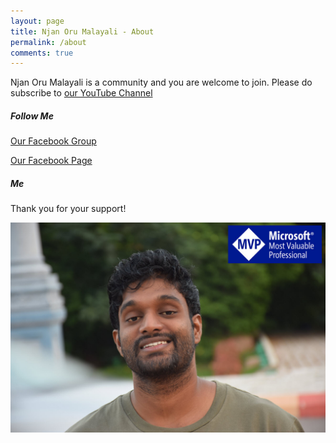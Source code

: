 ```yaml
---
layout: page
title: Njan Oru Malayali - About
permalink: /about
comments: true
---
```


<div class="row justify-content-between">
<div class="col-md-8 pr-5">

<p>Njan Oru Malayali is a community and you are welcome to join. Please do subscribe to <a href="https://bit.ly/2wvG8eZ"> our YouTube Channel</a> </p>
<h5>Follow Me</h5>
 <a target="_blank" data-title="Facebook" href="https://www.facebook.com/SibeeshVenu"><i
                                class="fas fa-facebook fa-3x"></i></a>
<a target="_blank" data-title="LinkedIn" href="https://www.linkedin.com/in/SibeeshVenu"><i
                                class="fab fa-linkedin fa-3x"></i></a>
<a target="_blank" data-title="YouTube - Sibeesh Passion" href="https://www.youtube.com/SibeeshPassion"><i
                                class="fab fa-youtube fa-3x"></i>
                            </a>
<a target="_blank" data-title="Instagram" href="https://www.instagram.com/sibeeshvenu/"><i
                                class="fab fa-instagram fa-3x"></i>
                            </a>
<a target="_blank" data-title="YouTube - Njan Oru Malayali" href="https://www.youtube.com/channel/UCp7NT9SE3grCOsbPUl0PWvw"><i
                                class="fab fa-youtube fa-3x"></i></a>
                                <p>
<a target="_blank" href="https://www.facebook.com/groups/Njan.Oru.Malayaliya/" class="btn btn-danger">Our Facebook Group</a>
</p> 
<p>
<a target="_blank" href="https://www.facebook.com/Njan.Oru.Malayaliyanu/" class="btn btn-danger">Our Facebook Page</a>
</p> 
</div>

<div class="col-md-4">

<div class="sticky-top sticky-top-80">
<h5>Me</h5>
<p>Thank you for your support!</p>
<p>
<img class="shadow-lg" src="/assets/images/Sibeesh-Venu-Microsoft-MVP.jpg" alt="Sibeesh Venu">
</p> 

</div>
</div>
</div>
